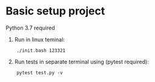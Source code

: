 # Basic setup project
Python 3.7 required

1. Run in linux teminal:
```
    ./init.bash 123321
```
2. Run tests in separate terminal using (pytest required):
```
    pytest test.py -v
```
